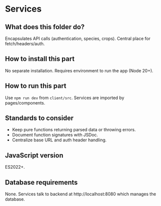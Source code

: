 # Services

## What does this folder do?
Encapsulates API calls (authentication, species, crops). Central place for fetch/headers/auth.

## How to install this part
No separate installation. Requires environment to run the app (Node 20+).

## How to run this part
Use `npm run dev` from `client/src`. Services are imported by pages/components.

## Standards to consider
- Keep pure functions returning parsed data or throwing errors.
- Document function signatures with JSDoc.
- Centralize base URL and auth header handling.

## JavaScript version
ES2022+.

## Database requirements
None. Services talk to backend at http://localhost:8080 which manages the database.
